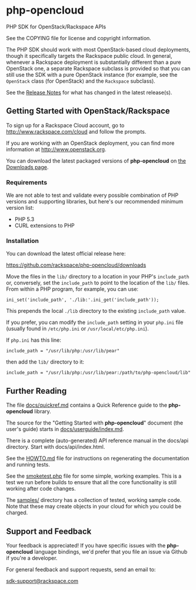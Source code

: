 **php-opencloud**
=============
PHP SDK for OpenStack/Rackspace APIs

See the COPYING file for license and copyright information.

The PHP SDK should work with most OpenStack-based cloud deployments,
though it specifically targets the Rackspace public cloud. In
general, whenever a Rackspace deployment is substantially different
than a pure OpenStack one, a separate Rackspace subclass is provided
so that you can still use the SDK with a pure OpenStack instance
(for example, see the `OpenStack` class (for OpenStack) and the
`Rackspace` subclass).

See the [Release Notes](php-opencloud/blob/master/RELEASENOTES.md) 
for what has changed in the latest release(s).

Getting Started with OpenStack/Rackspace
----------------------------------------
To sign up for a Rackspace Cloud account, go to
http://www.rackspace.com/cloud and follow the prompts.

If you are working with an OpenStack deployment, you can find more
information at http://www.openstack.org.

You can download the latest packaged versions of **php-opencloud** on
[the Downloads page](https://github.com/rackspace/php-opencloud/downloads).

### Requirements

We are not able to test and validate every possible combination of PHP
versions and supporting libraries, but here's our recommended minimum
version list:

* PHP 5.3
* CURL extensions to PHP

### Installation

You can download the latest official release here:

https://github.com/rackspace/php-opencloud/downloads

Move the files in the `lib/` directory to a location in your PHP's
`include_path` or, conversely, set the `include_path` to point to the
location of the `lib/` files. From within a PHP program, for example,
you can use:

    ini_set('include_path', './lib:'.ini_get('include_path'));

This prepends the local `./lib` directory to the existing `include_path`
value.

If you prefer, you can modify the `include_path` setting in your `php.ini`
file (usually found in `/etc/php.ini` or `/usr/local/etc/php.ini`).

If `php.ini` has this line:

    include_path = "/usr/lib/php:/usr/lib/pear"

then add the `lib/` directory to it:

    include_path = "/usr/lib/php:/usr/lib/pear:/path/to/php-opencloud/lib"

Further Reading
---------------
The file 
[docs/quickref.md](php-opencloud/blob/master/docs/quickref.md) 
contains a Quick Reference 
guide to the
**php-opencloud** library.

The source for the "Getting Started with **php-opencloud**" document (the
user's guide) starts in 
[docs/userguide/index.md](php-opencloud/blob/master/docs/userguide/index.md).

There is a complete (auto-generated) API reference manual in the
docs/api directory. Start with docs/api/index.html.

See the [HOWTO.md](php-opencloud/blob/master/HOWTO.md) file for instructions on 
regenerating the documentation and running tests.

See the [smoketest.php](php-opencloud/blob/master/smoketest.php) file for some 
simple, working examples. This is a test we run before builds to ensure that all 
the core functionality is still working after code changes.

The [samples/](php-opencloud/tree/master/samples/) directory has a collection 
of tested, working sample code. Note that these may create objects in your cloud
for which you could be charged.

Support and Feedback
--------------------
Your feedback is appreciated! If you have specific issues with the **php-opencloud**
language bindings, we'd prefer that you file an issue via Github if you're a 
developer. 

For general feedback and support requests, send an email to:

sdk-support@rackspace.com

